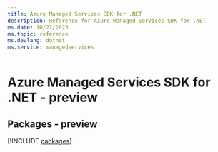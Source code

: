 ```yaml
---
title: Azure Managed Services SDK for .NET
description: Reference for Azure Managed Services SDK for .NET
ms.date: 10/27/2023
ms.topic: reference
ms.devlang: dotnet
ms.service: managedservices
---
```

# Azure Managed Services SDK for .NET - preview
## Packages - preview
[!INCLUDE [packages](managed-services-index.md)]